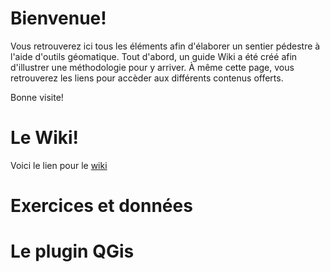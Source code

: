 # Bienvenue!
Vous retrouverez ici tous les éléments afin d'élaborer un sentier pédestre à l'aide d'outils géomatique. Tout d'abord, un guide Wiki a été créé afin d'illustrer une méthodologie pour y arriver. 
À même cette page, vous retrouverez les liens pour accèder aux différents contenus offerts.

Bonne visite!   

# Le Wiki!   
Voici le lien pour le [wiki](https://github.com/ESGALE/Wiki-Guide/wiki/Page-d%E2%80%99accueil)

# Exercices et données   


# Le plugin QGis   
